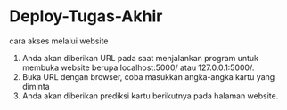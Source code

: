 # Deploy-Tugas-Akhir
cara akses melalui website
1. Anda akan diberikan URL pada saat menjalankan program untuk membuka website berupa localhost:5000/ atau 127.0.0.1:5000/.
2. Buka URL dengan browser, coba masukkan angka-angka kartu yang diminta
3. Anda akan diberikan prediksi kartu berikutnya pada halaman website.
